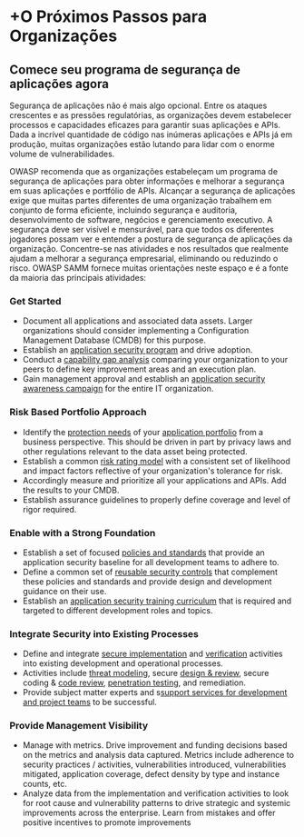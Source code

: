 # +O Próximos Passos para Organizações

## Comece seu programa de segurança de aplicações agora

Segurança de aplicações não é mais algo opcional. Entre os ataques crescentes e as pressões regulatórias, as organizações devem estabelecer processos e capacidades eficazes para garantir suas aplicações e APIs. Dada a incrível quantidade de código nas inúmeras aplicações e APIs já em produção, muitas organizações estão lutando para lidar com o enorme volume de vulnerabilidades.

OWASP recomenda que as organizações estabeleçam um programa de segurança de aplicações para obter informações e melhorar a segurança em suas aplicações e portfólio de APIs. Alcançar a segurança de aplicações exige que muitas partes diferentes de uma organização trabalhem em conjunto de forma eficiente, incluindo segurança e auditoria, desenvolvimento de software, negócios e gerenciamento executivo. A segurança deve ser visível e mensurável, para que todos os diferentes jogadores possam ver e entender a postura de segurança de aplicações da organização. Concentre-se nas atividades e nos resultados que realmente ajudam a melhorar a segurança empresarial, eliminando ou reduzindo o risco. OWASP SAMM fornece muitas orientações neste espaço e é a fonte da maioria das principais atividades:

### Get Started

* Document all applications and associated data assets. Larger organizations should consider implementing a Configuration Management Database (CMDB) for this purpose.
* Establish an [application security program](https://www.owasp.org/index.php/SAMM_-_Strategy_&_Metrics_-_1) and drive adoption.
* Conduct a [capability gap analysis](https://www.owasp.org/index.php/SAMM_-_Strategy_&_Metrics_-_3) comparing your organization to your peers to define key
improvement areas and an execution plan.
* Gain management approval and establish an [application security awareness campaign](https://www.owasp.org/index.php/SAMM_-_Education_&_Guidance_-_1) for the entire IT organization.

### Risk Based Portfolio Approach

* Identify the [protection needs](https://www.owasp.org/index.php/SAMM_-_Strategy_&_Metrics_-_2) of your [application portfolio](https://www.owasp.org/index.php/SAMM_-_Strategy_&_Metrics_-_2) from a business perspective. This should be driven in part by privacy laws and other regulations relevant to the data asset being protected. 
* Establish a common [risk rating model](https://www.owasp.org/index.php/OWASP_Risk_Rating_Methodology) with a consistent set of likelihood and impact factors reflective of your organization's tolerance for risk. 
* Accordingly measure and prioritize all your applications and APIs. Add the results to your CMDB. 
* Establish assurance guidelines to properly define coverage and level of rigor required.

### Enable with a Strong Foundation

* Establish a set of focused [policies and standards](https://www.owasp.org/index.php/SAMM_-_Policy_&_Compliance_-_2) that provide an application security baseline for all development teams to adhere to.
* Define a common set of [reusable security controls](https://www.owasp.org/index.php/OWASP_Security_Knowledge_Framework) that complement these policies and standards and provide design and development guidance on their use.
* Establish an [application security training curriculum](https://www.owasp.org/index.php/SAMM_-_Education_&_Guidance_-_2) that is required and targeted to different development roles and topics.

### Integrate Security into Existing Processes

* Define and integrate [secure implementation](https://www.owasp.org/index.php/SAMM_-_Construction) and [verification](https://www.owasp.org/index.php/SAMM_-_Verification) activities into existing development and operational processes. 
* Activities include [threat modeling](https://www.owasp.org/index.php/SAMM_-_Threat_Assessment_-_1), secure [design & review](https://www.owasp.org/index.php/SAMM_-_Design_Review_-_1), secure coding & [code review](https://www.owasp.org/index.php/SAMM_-_Code_Review_-_1), [penetration testing](https://www.owasp.org/index.php/SAMM_-_Security_Testing_-_1), and remediation.
* Provide subject matter experts and s[support services for development and project teams](https://www.owasp.org/index.php/SAMM_-_Education_&_Guidance_-_3) to be successful.

### Provide Management Visibility

* Manage with metrics. Drive improvement and funding decisions based on the metrics and analysis data captured. Metrics include adherence to security practices / activities, vulnerabilities introduced, vulnerabilities mitigated, application coverage, defect density by type and instance counts, etc.
* Analyze data from the implementation and verification activities to look for root cause and vulnerability patterns to drive strategic and systemic improvements across the enterprise. Learn from mistakes and offer positive incentives to promote improvements
